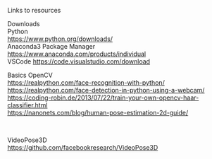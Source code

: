 Links to resources

Downloads
<br />
Python
<br />
https://www.python.org/downloads/
<br />
Anaconda3 Package Manager
<br />
https://www.anaconda.com/products/individual
<br />
VSCode
https://code.visualstudio.com/download



Basics OpenCV
<br />
https://realpython.com/face-recognition-with-python/
<br />
https://realpython.com/face-detection-in-python-using-a-webcam/
<br />
https://coding-robin.de/2013/07/22/train-your-own-opencv-haar-classifier.html
<br />
https://nanonets.com/blog/human-pose-estimation-2d-guide/

<br />


VideoPose3D
<br />
https://github.com/facebookresearch/VideoPose3D




